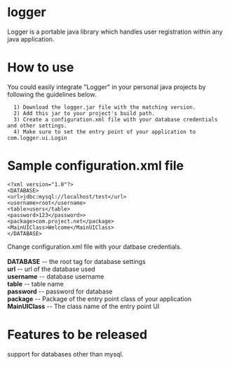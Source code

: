 # logger
Logger is a portable java library which handles user registration within any java application. 

# How to use

You could easily integrate "Logger" in your personal java projects by following the guidelines below. 

      1) Download the logger.jar file with the matching version.
      2) Add this jar to your project's build path.
      3) Create a configuration.xml file with your database credentials and other settings.
      4) Make sure to set the entry point of your application to com.logger.ui.Login

# Sample configuration.xml file

  `<?xml version="1.0"?>`    <BR />
  `<DATABASE>` <BR />
	`<url>jdbc:mysql://localhost/test</url>` <BR />
	`<username>root</username>` <BR />
	`<table>users</table>` <BR />
	`<password>123</password>>` <BR />
	`<package>com.project.net</package>` <BR />
	`<MainUIClass>Welcome</MainUIClass>`<BR />
 `</DATABASE>`
  
  

   



Change configuration.xml file with your datbase credentials. <br /> <br/>
  **DATABASE** -- the root tag for database settings <br />
  **url** -- url of the database used  <br />
  **username** -- database username <br />
  **table** -- table name <br />
  **password** -- password for database <br />
  **package** -- Package of the entry point class of your application <br/>
  **MainUIClass** -- The class name of the entry point UI

# Features to be released

support for databases other than mysql.
